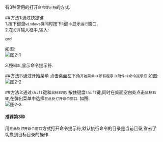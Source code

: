 有3种常用的打开`命令提示符`的方式.

##方法1:通过快捷键  
1.按下键盘`windows键`同时按下`R`键->显示`运行`窗口.   
2.在`打开`输入框中,输入:   

	cmd

如图:   
![图2-1](http://localhost/img/windows/basic/2-1.png)   

3.按`回车`,显示命令提示符.   

##方法2:通过开始菜单
点击桌面左下角`开始菜单`->`所有程序`->`附件`->`命令提示符`
如图:   
![图2-2](http://localhost/img/windows/basic/2-2.png)   

##方法3:通过`shift`键和`鼠标右键`:
按住键盘`Shift`键,同时在桌面空白处点击`鼠标右键`,在弹出菜单中选择`在此处打开命令窗口`.
如图:   
![图2-3](http://localhost/img/windows/basic/2-3.png)   

<div class="bs-callout bs-callout-success">
    <h4>推荐第3种</h4>
	<p>用<code>在此处打开命令窗口</code>方式打开命令提示符,默认执行命令的目录是当前目录,省去了切换到目标目录的操作.</p>
</div>